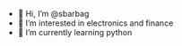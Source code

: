 - 👋 Hi, I’m @sbarbag
- 👀 I’m interested in electronics and finance
- 🌱 I’m currently learning python

<!---
sbarbag/sbarbag is a ✨ special ✨ repository because its `README.md` (this file) appears on your GitHub profile.
You can click the Preview link to take a look at your changes.
--->
